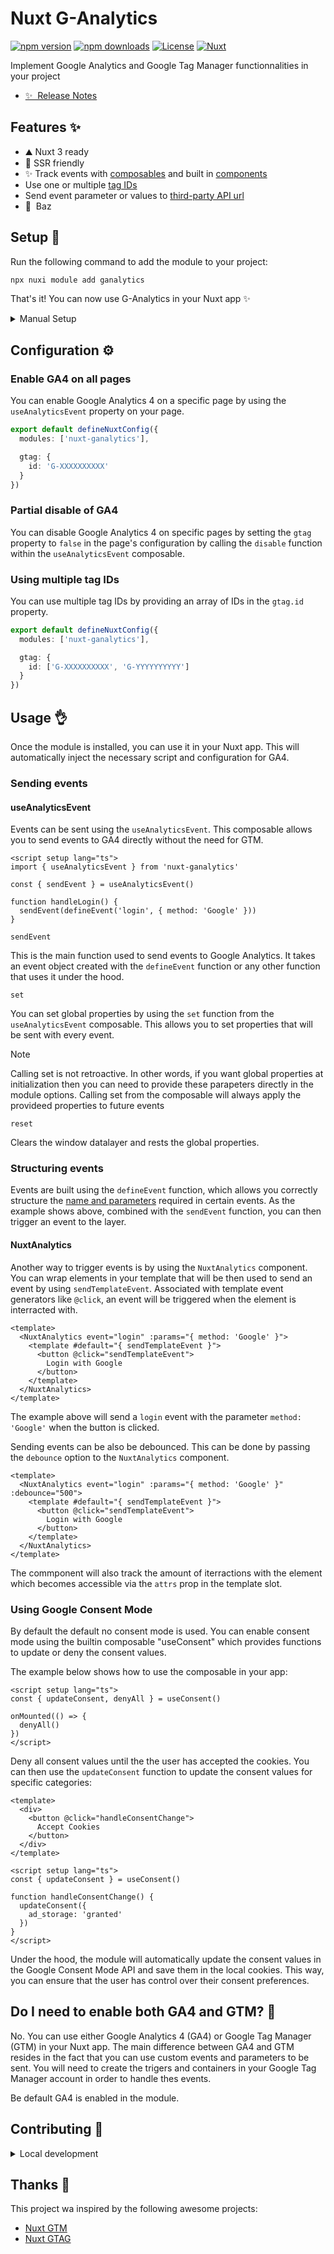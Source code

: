# Nuxt G-Analytics

[![npm version][npm-version-src]][npm-version-href]
[![npm downloads][npm-downloads-src]][npm-downloads-href]
[![License][license-src]][license-href]
[![Nuxt][nuxt-src]][nuxt-href]

Implement Google Analytics and Google Tag Manager functionnalities in your project

- [✨ &nbsp;Release Notes](/CHANGELOG.md)
<!-- - [🏀 Online playground](https://stackblitz.com/github/your-org/my-module?file=playground%2Fapp.vue) -->
<!-- - [📖 &nbsp;Documentation](https://example.com) -->

## Features ✨

- ⛰ Nuxt 3 ready
- 🚠 SSR friendly
- ✨ Track events with [composables](#sending-events) and built in [components](#sending-events)
- Use one or multiple [tag IDs](#using-multiple-tag-ids)
- Send event parameter or values to [third-party API url](#api-url)
- 🌲 &nbsp;Baz

## Setup 🚀

Run the following command to add the module to your project:

```bash
npx nuxi module add ganalytics
```

That's it! You can now use G-Analytics in your Nuxt app ✨

<details>
  <summary>Manual Setup</summary>

  You can install the module manually with:

  ```bash
  npm i nuxt-ganalytics
  ```

  Update your `nuxt.config.ts`

  ```typescript
  export default defineNuxtConfig({
    modules: [
      'nuxt-ganalytics'
    ]
  })
  ```
</details>

## Configuration ⚙️

### Enable GA4 on all pages

You can enable Google Analytics 4 on a specific page by using the `useAnalyticsEvent` property on your page.

```typescript
export default defineNuxtConfig({
  modules: ['nuxt-ganalytics'],

  gtag: {
    id: 'G-XXXXXXXXXX'
  }
})
```

### Partial disable of GA4

You can disable Google Analytics 4 on specific pages by setting the `gtag` property to `false` in the page's configuration by calling
the `disable` function within the  `useAnalyticsEvent` composable.

### Using multiple tag IDs

You can use multiple tag IDs by providing an array of IDs in the `gtag.id` property.

```typescript
export default defineNuxtConfig({
  modules: ['nuxt-ganalytics'],

  gtag: {
    id: ['G-XXXXXXXXXX', 'G-YYYYYYYYYY']
  }
})
```

## Usage 👌

Once the module is installed, you can use it in your Nuxt app. This will automatically inject the necessary script and configuration for GA4.

### Sending events

#### useAnalyticsEvent

Events can be sent using the `useAnalyticsEvent`. This composable allows you to send events to GA4 directly without the need for GTM.

```vue
<script setup lang="ts">
import { useAnalyticsEvent } from 'nuxt-ganalytics'

const { sendEvent } = useAnalyticsEvent()

function handleLogin() {
  sendEvent(defineEvent('login', { method: 'Google' }))
}
```

`sendEvent`

This is the main function used to send events to Google Analytics. It takes an event object created with the `defineEvent` function or any other function that
uses it under the hood.

`set`

You can set global properties by using the `set` function from the `useAnalyticsEvent` composable. This allows you to set properties that will be sent with every event.

> [!NOTE]
> Calling set is not retroactive. In other words, if you want global properties at initialization then you can need to provide these parapeters directly in the
> module options. Calling set from the composable will always apply the provideed properties to future events

`reset`

Clears the window datalayer and rests the global properties.

### Structuring events

Events are built using the `defineEvent` function, which allows you correctly structure the [name and parameters](https://event) required in certain events.
As the example shows above, combined with the `sendEvent` function, you can then trigger an event to the layer.


#### NuxtAnalytics

Another way to trigger events is by using the `NuxtAnalytics` component. You can wrap elements in your template
that will be then used to send an event by using `sendTemplateEvent`. Associated with template event generators like `@click`, an event will be triggered when
the element is interracted with.

```vue
<template>
  <NuxtAnalytics event="login" :params="{ method: 'Google' }">
    <template #default="{ sendTemplateEvent }">
      <button @click="sendTemplateEvent">
        Login with Google
      </button>
    </template>
  </NuxtAnalytics>
</template>
```
The example above will send a `login` event with the parameter `method: 'Google'` when the button is clicked.

Sending events can be also be debounced. This can be done by passing the `debounce` option to the `NuxtAnalytics` component.

```vue
<template>
  <NuxtAnalytics event="login" :params="{ method: 'Google' }" :debounce="500">
    <template #default="{ sendTemplateEvent }">
      <button @click="sendTemplateEvent">
        Login with Google
      </button>
    </template>
  </NuxtAnalytics>
</template>
```

The commponent will also track the amount of iterractions with the element which becomes accessible via the `attrs` prop in the template slot.

### Using Google Consent Mode

By default the default no consent mode is used. You can enable consent mode using the builtin composable "useConsent"
which provides functions to update or deny the consent values.

The example below shows how to use the composable in your app:

```vue
<script setup lang="ts">
const { updateConsent, denyAll } = useConsent()

onMounted(() => {
  denyAll()
})
</script>
```

Deny all consent values until the the user has accepted the cookies. You can then use the `updateConsent` function to update the consent values for specific categories:

```vue
<template>
  <div>
    <button @click="handleConsentChange">
      Accept Cookies
    </button>
  </div>
</template>

<script setup lang="ts">
const { updateConsent } = useConsent()

function handleConsentChange() {
  updateConsent({
    ad_storage: 'granted'
  })
}
</script>
```

Under the hood, the module will automatically update the consent values in the Google Consent Mode API and save them in the local cookies. 
This way, you can ensure that the user has control over their consent preferences. 

## Do I need to enable both GA4 and GTM? 🧐

No. You can use either Google Analytics 4 (GA4) or Google Tag Manager (GTM) in your Nuxt app. The main difference between GA4 and GTM resides in the 
fact that you can use custom events and parameters to be sent. You will need to create the trigers and containers in your Google Tag Manager 
account in order to handle thes events.

Be default GA4 is enabled in the module.

## Contributing 🙏

<details>
  <summary>Local development</summary>
  
  ```bash
  # Install dependencies
  npm install
  
  # Generate type stubs
  npm run dev:prepare
  
  # Develop with the playground
  npm run dev
  
  # Build the playground
  npm run dev:build
  
  # Run ESLint
  npm run lint
  
  # Run Vitest
  npm run test
  npm run test:watch
  
  # Release new version
  npm run release
  ```
</details>

## Thanks 🌸

This project wa inspired by the following awesome projects:

* [Nuxt GTM](https://github.com/zadigetvoltaire/nuxt-gtm)
* [Nuxt GTAG](https://github.com/johannschopplich/nuxt-gtag)

[npm-version-src]: https://img.shields.io/npm/v/my-module/latest.svg?style=flat&colorA=020420&colorB=00DC82
[npm-version-href]: https://npmjs.com/package/my-module

[npm-downloads-src]: https://img.shields.io/npm/dm/my-module.svg?style=flat&colorA=020420&colorB=00DC82
[npm-downloads-href]: https://npm.chart.dev/my-module

[license-src]: https://img.shields.io/npm/l/my-module.svg?style=flat&colorA=020420&colorB=00DC82
[license-href]: https://github.com/Zadigo/nuxt-ganalytics/blob/main/LICENCE

[nuxt-src]: https://img.shields.io/badge/Nuxt-020420?logo=nuxt.js
[nuxt-href]: https://nuxt.com
